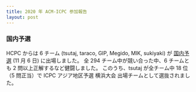 ```yaml
---
title: 2020 年 ACM-ICPC 参加報告
layout: post
---
```


### 国内予選

 HCPC からは 6 チーム (tsutaj, taraco, GIP, Megido, MIK, sukiyaki) が [国内予選](https://icpc.iisf.or.jp/2020-yokohama/domestic/) (11 月 6 日) に出場しました。
全 294 チーム中が競い合った中、6 チームとも 2 問以上正解するなど健闘しました。
このうち、tsutaj が全チーム中 18 位（5 問正当）で ICPC アジア地区予選 横浜大会 出場チームとして選抜されました。
